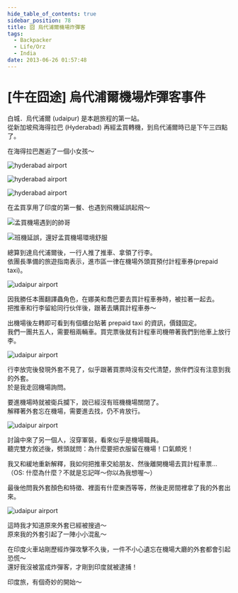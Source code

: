 ```yaml
---
hide_table_of_contents: true
sidebar_position: 78
title: 囧 烏代浦爾機場炸彈客
tags:
  - Backpacker
  - Life/Orz
  - India
date: 2013-06-26 01:57:48
---
```


[牛在囧途] 烏代浦爾機場炸彈客事件
=============================

白城．烏代浦爾 (udaipur) 是本趟旅程的第一站。  
從新加坡飛海得拉巴 (Hyderabad) 再經孟買轉機，到烏代浦爾時已是下午三四點了。

在海得拉巴邂逅了一個小女孩～

![hyderabad airport](http://farm8.staticflickr.com/7385/9135519105_8255e65896_c.jpg)

![hyderabad airport](http://farm4.staticflickr.com/3743/9137731262_a84693c0bd_c.jpg)

![hyderabad airport](http://farm4.staticflickr.com/3810/9137735522_765c564d2e_c.jpg)


在孟買享用了印度的第一餐、也遇到飛機延誤起飛～

![孟買機場遇到的帥哥](http://farm4.staticflickr.com/3754/9135488623_c3a8457aff_c.jpg)

![班機延誤，還好孟買機場環境舒服](http://farm6.staticflickr.com/5478/9135484677_ac1a104ef5_c.jpg)


總算到達烏代浦爾後，一行人推了推車、拿領了行李。  
依團長準備的旅遊指南表示，進市區一律在機場外頭買預付計程車券(prepaid taxi)。

![udaipur airport](http://farm8.staticflickr.com/7370/9137699296_8857f731b6_c.jpg)

因我勝任本團翻譯蟲角色，在娜美和喬巴要去買計程車券時，被拉著一起去。  
把推車和行李留給同行伙伴後，跟著去購買計程車券～

出機場後左轉即可看到有個櫃台貼著 prepaid taxi 的資訊，價錢固定。  
我們一團共五人，需要租兩輛車。買完票後就有計程車司機帶著我們到他車上放行李。

![udaipur airport](http://farm8.staticflickr.com/7360/9135466181_2bcf04d748_c.jpg)

行李放完後發現外套不見了，似乎跟著買票時沒有交代清楚，旅伴們沒有注意到我的外套。  
於是我走回機場詢問。

要進機場時就被衛兵攔下，說已經沒有班機機場關閉了。  
解釋著外套忘在機場，需要進去找，仍不肯放行。

![udaipur airport](http://farm4.staticflickr.com/3703/9135469019_34f8efdb9f_c.jpg)

討論中來了另一個人，沒穿軍裝，看來似乎是機場職員。  
聽完雙方敘述後，劈頭就問：為什麼要把衣服留在機場！口氣頗兇！

我又和緩地重新解釋，我如何把推車交給朋友、然後離開機場去買計程車票...  
（OS: 什麼為什麼？不就是忘記咩～你以為我想喔～）

最後他問我外套顏色和特徵、裡面有什麼東西等等，然後走房間裡拿了我的外套出來。  

![udaipur airport](http://farm4.staticflickr.com/3727/9135476571_045ee5d8f3_c.jpg)

這時我才知道原來外套已經被搜過～  
原來我的外套引起了一陣小小混亂～

在印度火車站剛歷經炸彈攻擊不久後，一件不小心遺忘在機場大廳的外套都會引起恐慌～  
還好我沒被當成炸彈客，才剛到印度就被逮捕！

印度旅，有個奇妙的開始～
